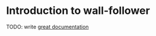 # Introduction to wall-follower

TODO: write [great documentation](http://jacobian.org/writing/great-documentation/what-to-write/)
